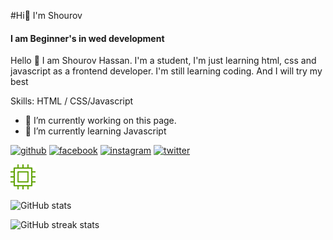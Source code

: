 #Hi👋 I'm Shourov
#### I am Beginner's in wed development 
Hello 👋 I am Shourov Hassan. I'm a student, I'm just learning html, css and javascript as a frontend developer. I'm still learning coding. And I will try my best

Skills:  HTML / CSS/Javascript 

- 🔭 I’m currently working on this page. 
- 🌱 I’m currently learning Javascript  


[<img src='https://cdn.jsdelivr.net/npm/simple-icons@3.0.1/icons/github.svg' alt='github' height='40'>](https://github.com/Shourov09)  [<img src='https://cdn.jsdelivr.net/npm/simple-icons@3.0.1/icons/facebook.svg' alt='facebook' height='40'>](https://www.facebook.com/https://www.facebook.com/profile.php?id=100085254790469&mibextid=ZbWKwL)  [<img src='https://cdn.jsdelivr.net/npm/simple-icons@3.0.1/icons/instagram.svg' alt='instagram' height='40'>](https://www.instagram.com/https://www.instagram.com/shourov_hassan__?igsh=YzljYTk1ODg3Zg==/)  [<img src='https://cdn.jsdelivr.net/npm/simple-icons@3.0.1/icons/twitter.svg' alt='twitter' height='40'>](https://twitter.com/@Shourov754525)  

<a href='https://docs.github.com/en/developers'><img src='https://raw.githubusercontent.com/acervenky/animated-github-badges/master/assets/devbadge.gif' width='40' height='40'></a> 

![GitHub stats](https://github-readme-stats.vercel.app/api?username=Shourov09&show_icons=true)  

![GitHub streak stats](https://streak-stats.demolab.com/?user=Shourov09)  





